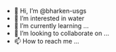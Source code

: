 - 👋 Hi, I’m @bharken-usgs
- 👀 I’m interested in water
- 🌱 I’m currently learning ...
- 💞️ I’m looking to collaborate on ...
- 📫 How to reach me ...

<!---
bharken-usgs/bharken-usgs is a ✨ special ✨ repository because its `README.md` (this file) appears on your GitHub profile.
You can click the Preview link to take a look at your changes.
--->
